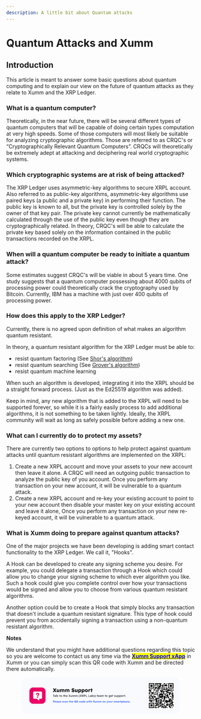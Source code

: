 ```yaml
---
description: A little bit about Quantum attacks
---
```


# Quantum Attacks and Xumm

## **Introduction**

This article is meant to answer some basic questions about quantum computing and to explain our view on the future of quantum attacks as they relate to Xumm and the XRP Ledger.

### **What is a quantum computer?**

Theoretically, in the near future, there will be several different types of quantum computers that will be capable of doing certain types computation at very high speeds. Some of those computers will most likely be suitable for analyzing cryptographic algorithms. Those are referred to as CRQC's or “Cryptographically Relevant Quantum Computers”. CRQCs will theoretically be extremely adept at attacking and deciphering real world cryptographic systems.&#x20;

### **Which cryptographic systems are at risk of being attacked?**

The XRP Ledger uses asymmetric-key algorithms to secure XRPL account. Also referred to as public-key algorithms, asymmetric-key algorithms use paired keys (a public and a private key) in performing their function. The public key is known to all, but the private key is controlled solely by the owner of that key pair. The private key cannot currently be mathematically calculated through the use of the public key even though they are cryptographically related. In theory, CRQC's will be able to calculate the private key based solely on the information contained in the public transactions recorded on the XRPL.&#x20;

### **When will a quantum computer be ready to initiate a quantum attack?**

Some estimates suggest CRQC's will be viable in about 5 years time. One study suggests that a quantum computer possessing about 4000 qubits of processing power could theoretically crack the cryptography used by Bitcoin. Currently, IBM has a machine with just over 400 qubits of processing power.

### How does this apply to the XRP Ledger?

Currently, there is no agreed upon definition of what makes an algorithm quantum resistant.

In theory, a quantum resistant algorithm for the XRP Ledger must be able to:

* resist quantum factoring (See [Shor's algorithm](https://en.wikipedia.org/wiki/Shor's\_algorithm))
* resist quantum searching (See [Grover's algorithm](https://en.wikipedia.org/wiki/Grover's\_algorithm))
* resist quantum machine learning&#x20;

When such an algorithm is developed, integrating it into the XRPL should be a straight forward process. (Just as the Ed25519 algorithm was added).&#x20;

Keep in mind, any new algorithm that is added to the XRPL will need to be supported forever, so while it is a fairly easily process to add additional algorithms, it is not something to be taken lightly. Ideally, the XRPL community will wait as long as safely possible before adding a new one.

### What can I currently do to protect my assets?

There are currently two options to options to help protect against quantum attacks until quantum resistant algorithms are implemented on the XRPL:

1. Create a new XRPL account and move your assets to your new account then leave it alone. A CRQC will need an outgoing public transaction to analyze the public key of you account. Once you perform any transaction on your new account, it will be vulnerable to a quantum attack.
2. Create a new XRPL account and re-key your existing account to point to your new account then disable your master key on your existing account and leave it alone, Once you perform any transaction on your new re-keyed account, it will be vulnerable to a quantum attack.

### What is Xumm doing to prepare against quantum attacks?

One of the major projects we have been developing is adding smart contact functionality to the XRP Ledger. We call it, "Hooks".

A Hook can be developed to create any signing scheme you desire. For example, you could delegate a transaction through a Hook which could allow you to change your signing scheme to which ever algorithm you like. Such a hook could give you complete control over how your transactions would be signed and allow you to choose from various quantum resistant algorithms.

Another option could be to create a Hook that simply blocks any transaction that doesn't include a quantum resistant signature. This type of hook could prevent you from accidentally signing a transaction using a non-quantum resistant algorithm.&#x20;



**Notes**

We understand that you might have additional questions regarding this topic so you are welcome to contact us any time via the [<mark style="color:blue;">**Xumm Support xApp**</mark>](https://xumm.app/detect/xapp:xumm.support?ref=helpcenter) in Xumm or you can simply scan this QR code with Xumm and be directed there automatically.

<figure><img src="../../.gitbook/assets/Support banner Xumm.png" alt=""><figcaption></figcaption></figure>
